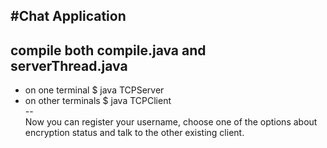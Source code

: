 #Chat Application  
--
compile both compile.java and serverThread.java
--
+ on one terminal $ java TCPServer
+ on other terminals $ java TCPClient  
--  
Now you can register your username, choose one of the options about encryption status and talk to the other existing client.
